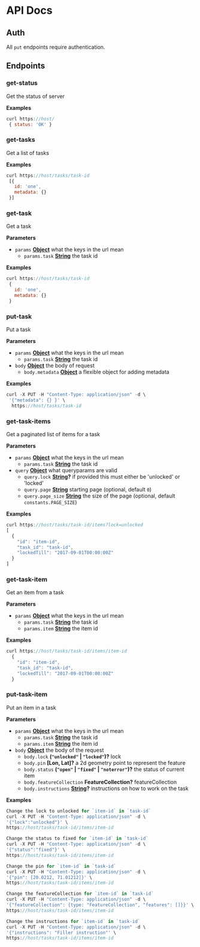 # API Docs

## Auth

All `put` endpoints require authentication.

## Endpoints

<!-- Generated by documentation.js. Update this documentation by updating the source code. -->

### get-status

Get the status of server

**Examples**

```javascript
curl https://host/
 { status: 'OK' }
```

### get-tasks

Get a list of tasks

**Examples**

```javascript
curl https://host/tasks/task-id
 [{
   id: 'one',
   metadata: {}
 }]
```

### get-task

Get a task

**Parameters**

-   `params` **[Object](https://developer.mozilla.org/en-US/docs/Web/JavaScript/Reference/Global_Objects/Object)** what the keys in the url mean
    -   `params.task` **[String](https://developer.mozilla.org/en-US/docs/Web/JavaScript/Reference/Global_Objects/String)** the task id

**Examples**

```javascript
curl https://host/tasks/task-id
 {
   id: 'one',
   metadata: {}
 }
```

### put-task

Put a task

**Parameters**

-   `params` **[Object](https://developer.mozilla.org/en-US/docs/Web/JavaScript/Reference/Global_Objects/Object)** what the keys in the url mean
    -   `params.task` **[String](https://developer.mozilla.org/en-US/docs/Web/JavaScript/Reference/Global_Objects/String)** the task id
-   `body` **[Object](https://developer.mozilla.org/en-US/docs/Web/JavaScript/Reference/Global_Objects/Object)** the body of request
    -   `body.metadata` **[Object](https://developer.mozilla.org/en-US/docs/Web/JavaScript/Reference/Global_Objects/Object)** a flexible object for adding metadata

**Examples**

```javascript
curl -X PUT -H "Content-Type: application/json" -d \
 '{"metadata": {} }' \
  https://host/tasks/task-id
```

### get-task-items

Get a paginated list of items for a task

**Parameters**

-   `params` **[Object](https://developer.mozilla.org/en-US/docs/Web/JavaScript/Reference/Global_Objects/Object)** what the keys in the url mean
    -   `params.task` **[String](https://developer.mozilla.org/en-US/docs/Web/JavaScript/Reference/Global_Objects/String)** the task id
-   `query` **[Object](https://developer.mozilla.org/en-US/docs/Web/JavaScript/Reference/Global_Objects/Object)** what queryparams are valid
    -   `query.lock` **[String](https://developer.mozilla.org/en-US/docs/Web/JavaScript/Reference/Global_Objects/String)?** if provided this must either be 'unlocked' or 'locked'
    -   `query.page` **[String](https://developer.mozilla.org/en-US/docs/Web/JavaScript/Reference/Global_Objects/String)** starting page (optional, default `0`)
    -   `query.page_size` **[String](https://developer.mozilla.org/en-US/docs/Web/JavaScript/Reference/Global_Objects/String)** the size of the page (optional, default `constants.PAGE_SIZE`)

**Examples**

```javascript
curl https://host/tasks/task-id/items?lock=unlocked
[
  {
    "id": "item-id",
    "task_id": "task-id",
    "lockedTill": "2017-09-01T00:00:00Z"
  }
]
```

### get-task-item

Get an item from a task

**Parameters**

-   `params` **[Object](https://developer.mozilla.org/en-US/docs/Web/JavaScript/Reference/Global_Objects/Object)** what the keys in the url mean
    -   `params.task` **[String](https://developer.mozilla.org/en-US/docs/Web/JavaScript/Reference/Global_Objects/String)** the task id
    -   `params.item` **[String](https://developer.mozilla.org/en-US/docs/Web/JavaScript/Reference/Global_Objects/String)** the item id

**Examples**

```javascript
curl https://host/tasks/task-id/items/item-id
  {
    "id": "item-id",
    "task_id": "task-id",
    "lockedTill": "2017-09-01T00:00:00Z"
  }
```

### put-task-item

Put an item in a task

**Parameters**

-   `params` **[Object](https://developer.mozilla.org/en-US/docs/Web/JavaScript/Reference/Global_Objects/Object)** what the keys in the url mean
    -   `params.task` **[String](https://developer.mozilla.org/en-US/docs/Web/JavaScript/Reference/Global_Objects/String)** the task id
    -   `params.item` **[String](https://developer.mozilla.org/en-US/docs/Web/JavaScript/Reference/Global_Objects/String)** the item id
-   `body` **[Object](https://developer.mozilla.org/en-US/docs/Web/JavaScript/Reference/Global_Objects/Object)** the body of the request
    -   `body.lock` **(`"unlocked"` \| `"locked"`)?** lock
    -   `body.pin` **\[Lon, Lat]?** a 2d geometry point to represent the feature
    -   `body.status` **(`"open"` \| `"fixed"` \| `"noterror"`)?** the status of current item
    -   `body.featureCollection` **FeatureCollection?** featureCollection
    -   `body.instructions` **[String](https://developer.mozilla.org/en-US/docs/Web/JavaScript/Reference/Global_Objects/String)?** instructions on how to work on the task

**Examples**

```javascript
Change the lock to unlocked for `item-id` in `task-id`
curl -X PUT -H "Content-Type: application/json" -d \
'{"lock":"unlocked"}' \
https://host/tasks/task-id/items/item-id
```

```javascript
Change the status to fixed for `item-id` in `task-id`
curl -X PUT -H "Content-Type: application/json" -d \
'{"status":"fixed"}' \
https://host/tasks/task-id/items/item-id
```

```javascript
Change the pin for `item-id` in `task-id`
curl -X PUT -H "Content-Type: application/json" -d \
'{"pin": [20.0212, 71.01212]}' \
https://host/tasks/task-id/items/item-id
```

```javascript
Change the featureCollection for `item-id` in `task-id`
curl -X PUT -H "Content-Type: application/json" -d \
'{"featureCollection": {type: "FeatureCollection", "features": []}}' \
https://host/tasks/task-id/items/item-id
```

```javascript
Change the instructions for `item-id` in `task-id`
curl -X PUT -H "Content-Type: application/json" -d \
'{"instructions": "Filler instruction"' \
https://host/tasks/task-id/items/item-id
```
